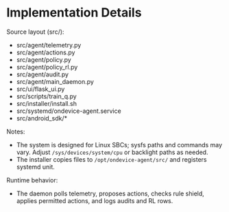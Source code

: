 # Implementation Details

Source layout (src/):
- src/agent/telemetry.py
- src/agent/actions.py
- src/agent/policy.py
- src/agent/policy_rl.py
- src/agent/audit.py
- src/agent/main_daemon.py
- src/ui/flask_ui.py
- src/scripts/train_q.py
- src/installer/install.sh
- src/systemd/ondevice-agent.service
- src/android_sdk/*

Notes:
- The system is designed for Linux SBCs; sysfs paths and commands may vary. Adjust `/sys/devices/system/cpu` or backlight paths as needed.
- The installer copies files to `/opt/ondevice-agent/src/` and registers systemd unit.

Runtime behavior:
- The daemon polls telemetry, proposes actions, checks rule shield, applies permitted actions, and logs audits and RL rows.
